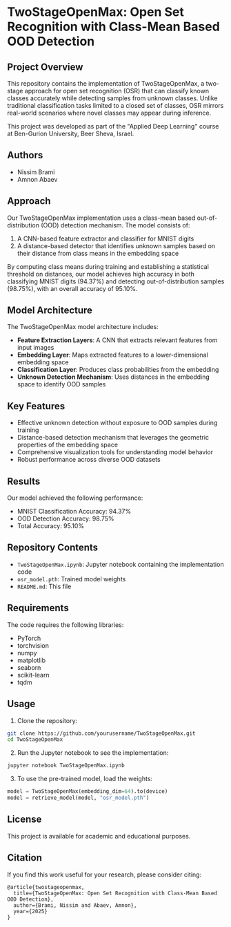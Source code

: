 # TwoStageOpenMax: Open Set Recognition with Class-Mean Based OOD Detection

## Project Overview
This repository contains the implementation of TwoStageOpenMax, a two-stage approach for open set recognition (OSR) that can classify known classes accurately while detecting samples from unknown classes. Unlike traditional classification tasks limited to a closed set of classes, OSR mirrors real-world scenarios where novel classes may appear during inference.

This project was developed as part of the "Applied Deep Learning" course at Ben-Gurion University, Beer Sheva, Israel.

## Authors
- Nissim Brami
- Amnon Abaev

## Approach
Our TwoStageOpenMax implementation uses a class-mean based out-of-distribution (OOD) detection mechanism. The model consists of:

1. A CNN-based feature extractor and classifier for MNIST digits
2. A distance-based detector that identifies unknown samples based on their distance from class means in the embedding space

By computing class means during training and establishing a statistical threshold on distances, our model achieves high accuracy in both classifying MNIST digits (94.37%) and detecting out-of-distribution samples (98.75%), with an overall accuracy of 95.10%.

## Model Architecture
The TwoStageOpenMax model architecture includes:

- **Feature Extraction Layers**: A CNN that extracts relevant features from input images
- **Embedding Layer**: Maps extracted features to a lower-dimensional embedding space
- **Classification Layer**: Produces class probabilities from the embedding
- **Unknown Detection Mechanism**: Uses distances in the embedding space to identify OOD samples

## Key Features
- Effective unknown detection without exposure to OOD samples during training
- Distance-based detection mechanism that leverages the geometric properties of the embedding space
- Comprehensive visualization tools for understanding model behavior
- Robust performance across diverse OOD datasets

## Results
Our model achieved the following performance:

- MNIST Classification Accuracy: 94.37%
- OOD Detection Accuracy: 98.75%
- Total Accuracy: 95.10%

## Repository Contents
- `TwoStageOpenMax.ipynb`: Jupyter notebook containing the implementation code
- `osr_model.pth`: Trained model weights
- `README.md`: This file

## Requirements
The code requires the following libraries:
- PyTorch
- torchvision
- numpy
- matplotlib
- seaborn
- scikit-learn
- tqdm

## Usage
1. Clone the repository:
```bash
git clone https://github.com/yourusername/TwoStageOpenMax.git
cd TwoStageOpenMax
```

2. Run the Jupyter notebook to see the implementation:
```bash
jupyter notebook TwoStageOpenMax.ipynb
```

3. To use the pre-trained model, load the weights:
```python
model = TwoStageOpenMax(embedding_dim=64).to(device)
model = retrieve_model(model, "osr_model.pth")
```

## License
This project is available for academic and educational purposes.

## Citation
If you find this work useful for your research, please consider citing:
```
@article{twostageopenmax,
  title={TwoStageOpenMax: Open Set Recognition with Class-Mean Based OOD Detection},
  author={Brami, Nissim and Abaev, Amnon},
  year={2025}
}
```
